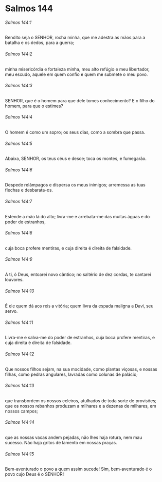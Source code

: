 # Salmos 144

###### Salmos 144:1

Bendito seja o SENHOR, rocha minha, que me adestra as mãos para a batalha e os dedos, para a guerra;

###### Salmos 144:2

minha misericórdia e fortaleza minha, meu alto refúgio e meu libertador, meu escudo, aquele em quem confio e quem me submete o meu povo.

###### Salmos 144:3

SENHOR, que é o homem para que dele tomes conhecimento? E o filho do homem, para que o estimes?

###### Salmos 144:4

O homem é como um sopro; os seus dias, como a sombra que passa.

###### Salmos 144:5

Abaixa, SENHOR, os teus céus e desce; toca os montes, e fumegarão.

###### Salmos 144:6

Despede relâmpagos e dispersa os meus inimigos; arremessa as tuas flechas e desbarata-os.

###### Salmos 144:7

Estende a mão lá do alto; livra-me e arrebata-me das muitas águas e do poder de estranhos,

###### Salmos 144:8

cuja boca profere mentiras, e cuja direita é direita de falsidade.

###### Salmos 144:9

A ti, ó Deus, entoarei novo cântico; no saltério de dez cordas, te cantarei louvores.

###### Salmos 144:10

É ele quem dá aos reis a vitória; quem livra da espada maligna a Davi, seu servo.

###### Salmos 144:11

Livra-me e salva-me do poder de estranhos, cuja boca profere mentiras, e cuja direita é direita de falsidade.

###### Salmos 144:12

Que nossos filhos sejam, na sua mocidade, como plantas viçosas, e nossas filhas, como pedras angulares, lavradas como colunas de palácio;

###### Salmos 144:13

que transbordem os nossos celeiros, atulhados de toda sorte de provisões; que os nossos rebanhos produzam a milhares e a dezenas de milhares, em nossos campos;

###### Salmos 144:14

que as nossas vacas andem pejadas, não lhes haja rotura, nem mau sucesso. Não haja gritos de lamento em nossas praças.

###### Salmos 144:15

Bem-aventurado o povo a quem assim sucede! Sim, bem-aventurado é o povo cujo Deus é o SENHOR!

